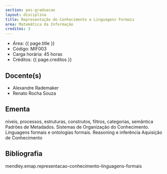 ```yaml
---
section: pos-graduacao
layout: disciplina
title: Representação do Conhecimento e Linguagens Formais
area: Matemática da Informação
creditos: 3
---
```


- Área: {{ page.title }}
- Código: MIF003
- Carga horária: 45 horas
- Créditos: {{ page.creditos }}

## Docente(s) 

- Alexandre Rademaker
- Renato Rocha Souza

## Ementa

níveis, processos, estruturas, construtos, filtros, categorias,
semântica Padrões de Metadados. Sistemas de Organização do
Conhecimento.  Linguagens formais e ontologias formais. Reasoning e
inferência Aquisição de Conhecimento

## Bibliografia

mendley.emap.representacao-conhecimento-linguagens-formais

